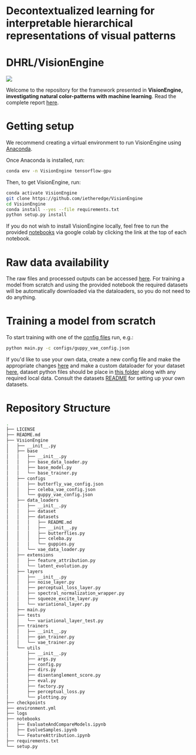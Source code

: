 # Decontextualized learning for interpretable hierarchical representations of visual patterns



# DHRL/VisionEngine

![](../assets/Overview.png?raw=true)

Welcome to the repository for the framework presented in **VisionEngine, investigating natural color-patterns with machine learning**. Read the complete report [here](https://github.com/ietheredge/VisionEngine/tree/master/report/VisionEngine.pdf).

# Getting setup
We recommend creating a virtual environment to run VisionEngine using [Anaconda](https://docs.anaconda.com/anaconda/user-guide/getting-started/?gclid=EAIaIQobChMIi5mM5-Hd5wIVhsjeCh1B_AheEAAYASAAEgJ-8PD_BwE).

Once Anaconda is installed, run:
```bash
conda env -n VisionEngine tensorflow-gpu
```
Then, to get VisionEngine, run: 
```bash
conda activate VisionEngine
git clone https://github.com/ietheredge/VisionEngine
cd VisionEngine
conda install --yes --file requirements.txt
python setup.py install
```
If you do not wish to install VisionEngine locally, feel free to run the provided [notebooks](https://github.com/ietheredge/VisionEngine/tree/master/notebooks) via google colab by clicking the link at the top of each notebook.

# Raw data availability
The raw files and processed outputs can be accessed [here](https://owncloud.gwdg.de/index.php/s/6lpgoCEDpxlOuUq). For training a model from scratch and using the provided notebook the required datasets will be automatically downloaded via the dataloaders, so you do not need to do anything.

# Training a model from scratch
To start training with one of the [config files](https://github.com/ietheredge/VisionEngine/tree/master/VisionEngine/configs) run, e.g.: 
```bash
python main.py -c configs/guppy_vae_config.json
```
If you'd like to use your own data, create a new config file and make the appropriate changes [here](https://github.com/ietheredge/VisionEngine/tree/master/VisionEngine/configs) and make a custom dataloader for your dataset [here](https://github.com/ietheredge/VisionEngine/tree/master/VisionEngine/data_loaders), dataset python files should be place in [this folder](https://github.com/ietheredge/VisionEngine/tree/master/VisionEngine/data_loaders/datasets) along with any required local data. Consult the datasets [README](https://github.com/ietheredge/VisionEngine/tree/master/VisionEngine/data_loaders/datasets/README.md) for setting up your own datasets. 

# Repository Structure
```bash
.
├── LICENSE
├── README.md
├── VisionEngine
│   ├── __init__.py
│   ├── base
│   │   ├── __init__.py
│   │   ├── base_data_loader.py
│   │   ├── base_model.py
│   │   └── base_trainer.py
│   ├── configs
│   │   ├── butterfly_vae_config.json
│   │   ├── celeba_vae_config.json
│   │   └── guppy_vae_config.json
│   ├── data_loaders
│   │   ├── __init__.py
│   │   ├── dataset
│   │   ├── datasets
│   │   │   ├── README.md
│   │   │   ├── __init__.py
│   │   │   ├── butterflies.py
│   │   │   ├── celeba.py
│   │   │   └── guppies.py
│   │   └── vae_data_loader.py
│   ├── extensions
│   │   ├── feature_attribution.py
│   │   └── latent_evolution.py
│   ├── layers
│   │   ├── __init__.py
│   │   ├── noise_layer.py
│   │   ├── perceptual_loss_layer.py
│   │   ├── spectral_normalization_wrapper.py
│   │   ├── squeeze_excite_layer.py
│   │   └── variational_layer.py
│   ├── main.py
│   ├── tests
│   │   └── variational_layer_test.py
│   ├── trainers
│   │   ├── __init__.py
│   │   ├── gan_trainer.py
│   │   └── vae_trainer.py
│   └── utils
│       ├── __init__.py
│       ├── args.py
│       ├── config.py
│       ├── dirs.py
│       ├── disentanglement_score.py
│       ├── eval.py
│       ├── factory.py
│       ├── perceptual_loss.py
│       └── plotting.py
├── checkpoints
├── environment.yml
├── logs
├── notebooks
│   ├── EvaluateAndCompareModels.ipynb
│   ├── EvolveSamples.ipynb
│   └── FeatureAttribution.ipynb
├── requirements.txt
└── setup.py
```
